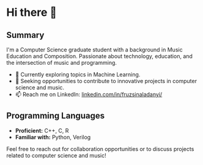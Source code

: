 # Hi there 👋

## Summary

I'm a Computer Science graduate student with a background in Music Education and Composition. Passionate about technology, education, and the intersection of music and programming.

- 🌱 Currently exploring topics in Machine Learning.
- 👯 Seeking opportunities to contribute to innovative projects in computer science and music.
- 📫 Reach me on LinkedIn: [linkedin.com/in/fruzsinaladanyi/](https://www.linkedin.com/in/fruzsinaladanyi/)

## Programming Languages

- **Proficient:** C++, C, R
- **Familiar with:** Python, Verilog

Feel free to reach out for collaboration opportunities or to discuss projects related to computer science and music!
